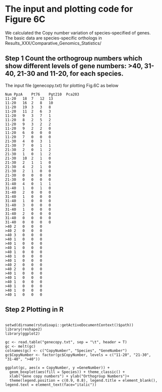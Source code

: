 # The input and plotting code for Figure 6C
We calculated the Copy number variation of species-specified of genes. The basic data are species-specific orthologs in Results_XXX/Comparative_Genomics_Statistics/

## Step 1 Count the orthogroup numbers which show different levels of gene numbers: >40, 31-40, 21-30 and 11-20, for each species.
The input file (genecopy.txt) for plotting Fig.6C as below

```
Num	PpzA	Pt76	Pgt210	Pca203
11-20	18	7	12	13
11-20	16	2	8	10
11-20	19	3	3	8
11-20	11	2	6	3
11-20	9	3	7	1
11-20	8	2	5	2
11-20	9	3	2	2
11-20	9	2	2	0
11-20	6	0	0	0
11-20	7	0	0	0
21-30	4	0	3	1
21-30	7	0	1	1
21-30	2	0	1	2
21-30	1	0	1	2
21-30	10	2	1	0
21-30	2	1	1	0
21-30	4	2	1	0
21-30	2	1	0	0
21-30	0	0	0	0
21-30	0	0	0	0
31-40	4	0	1	1
31-40	1	0	1	0
31-40	2	0	0	0
31-40	1	0	0	0
31-40	1	0	0	0
31-40	3	0	0	0
31-40	1	0	0	0
31-40	2	0	0	0
31-40	0	0	0	0
31-40	0	0	0	0
>40	2	0	0	0
>40	2	0	0	0
>40	3	0	0	0
>40	1	0	0	0
>40	1	0	0	0
>40	1	0	0	0
>40	1	0	0	0
>40	1	0	0	0
>40	1	0	0	0
>40	2	0	0	0
>40	2	0	0	0
>40	1	0	0	0
>40	1	0	0	0
>40	1	0	0	0
>40	1	0	0	0
>40	1	0	0	0
>40	1	0	0	0
```
## Step 2 Plotting in R
```

setwd(dirname(rstudioapi::getActiveDocumentContext()$path))
library(reshape2)
library(ggplot2)

gc <- read.table("genecopy.txt", sep = "\t", header = T)
gc <- melt(gc)
colnames(gc) <- c("CopyNumber", "Species", "GeneNumber")
gc$CopyNumber <- factor(gc$CopyNumber, levels = c("11-20", "21-30", "31-40", ">40"))

ggplot(gc, aes(x = CopyNumber, y =GeneNumber)) +
  geom_boxplot(aes(fill = Species)) + theme_classic() +
  xlab("Gene copy numbers") + ylab("Orthogroup Numbers")+
  theme(legend.position = c(0.9, 0.8), legend.title = element_blank(), legend.text = element_text(face="italic"))
```
